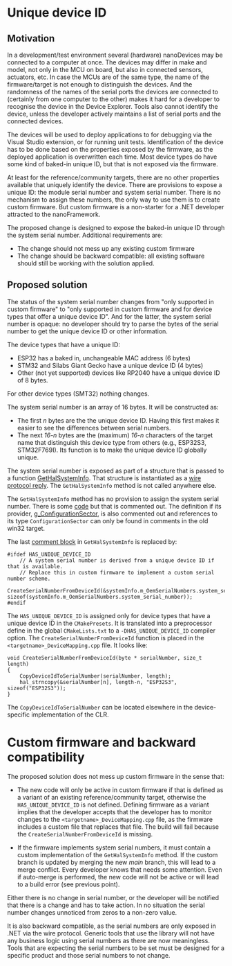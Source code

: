 ﻿# Unique device ID

## Motivation

In a development/test environment several (hardware) nanoDevices may be connected to a computer at once. The devices may differ in make and model, not only in the MCU on board, but also in connected sensors, actuators, etc. In case the MCUs are of the same type, the name of the firmware/target is not enough to distinguish the devices. And the randomness of the names of the serial ports the devices are connected to (certainly from one computer to the other) makes it hard for a developer to recognise the device in the Device Explorer. Tools also cannot identify the device, unless the developer actively maintains a list of serial ports and the connected devices.

The devices will be used to deploy applications to for debugging via the Visual Studio extension, or for running unit tests. Identification of the device has to be done based on the properties exposed by the firmware, as the deployed application is overwritten each time. Most device types do have some kind of baked-in unique ID, but that is not exposed via the firmware.

At least for the reference/community targets, there are no other properties available that uniquely identify the device. There are provisions to expose a unique ID: the module serial number and system serial number. There is no mechanism to assign these numbers, the only way to use them is to create custom firmware. But custom firmware is a non-starter for a .NET developer attracted to the nanoFramework.

The proposed change is designed to expose the baked-in unique ID through the system serial number. Additional requirements are:

- The change should not mess up any existing custom firmware
- The change should be backward compatible: all existing software should still be working with the solution applied.

## Proposed solution

The status of the system serial number changes from "only supported in custom firmware" to "only supported in custom firmware and for device types that offer a unique device ID". And for the latter, the system serial number is opaque: no developer should try to parse the bytes of the serial number to get the unique device ID or other information.

The device types that have a unique ID:

- ESP32 has a baked in, unchangeable MAC address (6 bytes)
- STM32 and Silabs Giant Gecko have a unique device ID (4 bytes)
- Other (not yet supported) devices like RP2040 have a unique device ID of 8 bytes.

For other device types (SMT32) nothing changes.

The system serial number is an array of 16 bytes. It will be constructed as:

- The first *n* bytes are the the unique device ID. Having this first makes it easier to see the differences between serial numbers.
- The next *16-n* bytes are the (maximum) *16-n* characters of the target name that distinguish this device type from others (e.g., ESP32S3, STM32F769I). Its function is to make the unique device ID globally unique.

The system serial number is exposed as part of a structure that is passed to a function [GetHalSystemInfo](https://github.com/nanoframework/nf-interpreter/blob/main/src/HAL/nanoHAL_SystemInformation.cpp#L13). That structure is instantiated as a [wire protocol reply](https://github.com/nanoframework/nf-interpreter/blob/main/src/CLR/Debugger/Debugger.cpp#L1658). The `GetHalSystemInfo` method is not called anywhere else.

The `GetHalSystemInfo` method has no provision to assign the system serial number. There is some [code](https://github.com/nanoframework/nf-interpreter/blob/main/src/HAL/nanoHAL_SystemInformation.cpp#L42) but that is commented out. The definition if its provider, [g_ConfigurationSector](https://github.com/nanoframework/nf-interpreter/blob/main/src/PAL/Include/nanoPAL_Sockets.h#L472), is also commented out and references to its type `ConfigurationSector` can only be found in comments in the old win32 target.

The last [comment block](https://github.com/nanoframework/nf-interpreter/blob/main/src/HAL/nanoHAL_SystemInformation.cpp#L40) in `GetHalSystemInfo` is replaced by:
```
#ifdef HAS_UNIQUE_DEVICE_ID
    // A system serial number is derived from a unique device ID if that is available.
    // Replace this in custom firmware to implement a custom serial number scheme.
    CreateSerialNumberFromDeviceId(&systemInfo.m_OemSerialNumbers.system_serial_number, sizeof(systemInfo.m_OemSerialNumbers.system_serial_number));
#endif
```

The `HAS_UNIQUE_DEVICE_ID` is assigned only for device types that have a unique device ID in the `CMakePresets`. It is translated into a preprocessor define in the global `CMakeLists.txt` to a `-DHAS_UNIQUE_DEVICE_ID` compiler option. The `CreateSerialNumberFromDeviceId` function is placed in the `<targetname>_DeviceMapping.cpp` file. It looks like:
```
void CreateSerialNumberFromDeviceId(byte * serialNumber, size_t length)
{
    CopyDeviceIdToSerialNumber(serialNumber, length);
    hal_strncopy(&serialNumber[n], length-n, "ESP32S3", sizeof("ESP32S3"));
}
```
The `CopyDeviceIdToSerialNumber` can be located elsewhere in the device-specific implementation of the CLR.

# Custom firmware and backward compatibility

The proposed solution does not mess up custom firmware in the sense that:

- The new code will only be active in custom firmware if that is defined as a variant of an existing reference/community target, otherwise the `HAS_UNIQUE_DEVICE_ID` is not defined. Defining firmware as a variant implies that the developer accepts that the developer has to monitor changes to the `<targetname>_DeviceMapping.cpp` file, as the firmware includes a custom file that replaces that file. The build will fail because the `CreateSerialNumberFromDeviceId` is missing.

- If the firmware implements system serial numbers, it must contain a custom implementation of the `GetHalSystemInfo` method. If the custom branch is updated by merging the new *main* branch, this will lead to a merge conflict. Every developer knows that needs some attention. Even if auto-merge is performed, the new code will not be active or will lead to a build error (see previous point).

Either there is no change in serial number, or the developer will be notified that there is a change and has to take action. In no situation the serial number changes unnoticed from zeros to a non-zero value.

It is also backward compatible, as the serial numbers are only exposed in .NET via the wire protocol. Generic tools that use the library will not have any business logic using serial numbers as there are now meaningless. Tools that are expecting the serial numbers to be set must be designed for a specific product and those serial numbers to not change.
